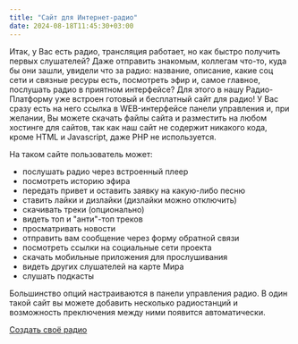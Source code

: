 ```yaml
---
title: "Сайт для Интернет-радио"
date: 2024-08-18T11:45:30+03:00
---
```


Итак, у Вас есть радио, трансляция работает, но как быстро получить первых слушателей? Даже отправить знакомым, коллегам что-то, куда бы они зашли, увидели что за радио: название, описание, какие соц сети и связные ресуры есть, посмотреть эфир и, самое главное, послушать радио в приятном интерфейсе? Для этого в нашу Радио-Платформу уже встроен готовый и бесплатный сайт для радио! У Вас сразу есть на него ссылка в WEB-интерфейсе панели управления и, при желании, Вы можете скачать файлы сайта и разместить на любом хостинге для сайтов, так как наш сайт не содержит никакого кода, кроме HTML и Javascript, даже PHP не используется. 

На таком сайте пользователь может:
- послушать радио через встроенный плеер
- посмотреть историю эфира
- передать привет и оставить заявку на какую-либо песню
- ставить лайки и дизлайки (дизлайки можно отключить)
- скачивать треки (опционально)
- видеть топ и "анти"-топ треков
- просматривать новости
- отправить вам сообщение через форму обратной связи
- посмотреть ссылки на социальные сети проекта
- скачать мобильные приложения для прослушивания
- видеть других слушателей на карте Мира
- слушать подкасты


Большинство опций настраиваются в панели управления радио.
В один такой сайт вы можете добавить несколько радиостанций и возможность преключения между ними появится автоматически.

[Создать своё радио](https://app.radio-tochka.com)